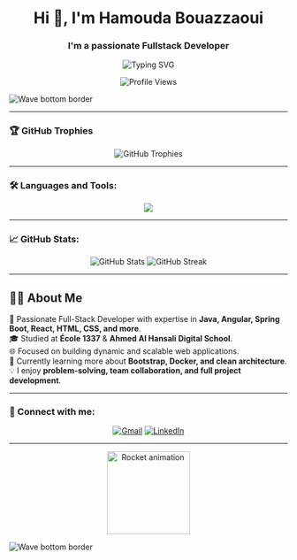 <h1 align="center">Hi 👋, I'm Hamouda Bouazzaoui</h1>
<h3 align="center">I'm a passionate Fullstack Developer</h3>

<!-- Typing Animation -->
<p align="center">
  <img src="https://readme-typing-svg.demolab.com?font=Fira+Code&duration=2000&pause=1000&color=F7941D&center=true&vCenter=true&width=435&lines=Hi+%F0%9F%91%8B%2C+I'm+Hamouda;Full-Stack+Developer+%F0%9F%92%BB;Welcome+to+my+profile!" alt="Typing SVG" />
</p>

<!-- Profile Views -->
<p align="center">
  <img src="https://komarev.com/ghpvc/?username=Hbouazzaoui&label=Profile%20views&color=0e75b6&style=flat" alt="Profile Views" />
</p>

<!-- Animated Divider -->
<img src="https://raw.githubusercontent.com/andreasbm/readme/master/assets/wave.svg" alt="Wave bottom border" />

---

### 🏆 GitHub Trophies
<p align="center">
  <img src="https://github-profile-trophy.vercel.app/?username=Hbouazzaoui&theme=darkhub&no-frame=true&no-bg=true&margin-w=15&row=1" alt="GitHub Trophies" />
</p>

---

### 🛠️ Languages and Tools:
<p align="center">
  <img src="https://skillicons.dev/icons?i=html,css,scss,js,ts,java,c,cpp,bootstrap,angular,react,spring,mysql,sqlite,git,linux,vscode,figma,docker&theme=light" />
</p>

---

### 📈 GitHub Stats:
<p align="center">
  <img src="https://github-readme-stats.vercel.app/api?username=Hbouazzaoui&show_icons=true&locale=en&theme=dark&hide_border=true" alt="GitHub Stats" />
  <img src="https://streak-stats.demolab.com/?user=Hbouazzaoui&theme=dark&hide_border=true" alt="GitHub Streak" />
</p>

---

## 👨‍💻 About Me

🚀 Passionate Full-Stack Developer with expertise in **Java, Angular, Spring Boot, React, HTML, CSS, and more**.  
🎓 Studied at **École 1337** & **Ahmed Al Hansali Digital School**.  
🌐 Focused on building dynamic and scalable web applications.  
🌱 Currently learning more about **Bootstrap, Docker, and clean architecture**.  
💡 I enjoy **problem-solving, team collaboration, and full project development**.

---

### 🔗 Connect with me:

<p align="center">
  <a href="mailto:bouazzaouiihamouda@gmail.com"><img src="https://img.icons8.com/color/48/000000/gmail-new.png" alt="Gmail"/></a>
  <a href="https://www.linkedin.com/in/hamoudabouazzaoui"><img src="https://img.icons8.com/color/48/000000/linkedin.png" alt="LinkedIn"/></a>
</p>

---

<!-- Animated Rocket -->
<p align="center">
  <img src="https://media.giphy.com/media/qgQUggAC3Pfv687qPC/giphy.gif" width="150" alt="Rocket animation" />
</p>

<!-- Final Wave -->
<img src="https://raw.githubusercontent.com/andreasbm/readme/master/assets/wave.svg" alt="Wave bottom border" />
